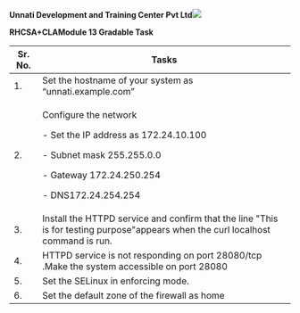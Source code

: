 ﻿**Unnati Development and Training Center Pvt Ltd![](Aspose.Words.a6de11d6-08f3-4ea4-9caa-3e05c394547f.001.png)**

**RHCSA+CLAModule 13 Gradable Task**



|**Sr. No.**|**Tasks**|
| - | - |
|1\.|Set the hostname of your system as “unnati.example.com”|
|2\.|<p>Configure the network</p><p>- Set the IP address as 172.24.10.100</p><p>- Subnet mask 255.255.0.0</p><p>- Gateway 172.24.250.254</p><p>- DNS172.24.254.254</p>|
|3\.|Install the HTTPD service and confirm that the line "This is for testing purpose"appears when the curl localhost command is run.|
|4\.|HTTPD service is not responding on port 28080/tcp .Make the system accessible on port 28080|
|5\.|Set the SELinux in enforcing mode.|
|6\.|Set the default zone of the firewall as home|

